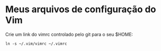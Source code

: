 # Meus arquivos de configuração do Vim

Crie um link do vimrc controlado pelo git para o seu $HOME:

    ln -s ~/.vim/vimrc ~/.vimrc
